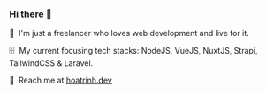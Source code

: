 ### Hi there 👋

<!--
**mrth2/mrth2** is a ✨ _special_ ✨ repository because its `README.md` (this file) appears on your GitHub profile.

Here are some ideas to get you started:

- 🔭 I’m currently working on ...
- 🌱 I’m currently learning ...
- 👯 I’m looking to collaborate on ...
- 🤔 I’m looking for help with ...
- 💬 Ask me about ...
- 📫 How to reach me: ...
- 😄 Pronouns: ...
- ⚡ Fun fact: ...
-->

🌱&nbsp;&nbsp;I'm just a freelancer who loves web development and live for it.

🗄️&nbsp;&nbsp;My current focusing tech stacks: NodeJS, VueJS, NuxtJS, Strapi, TailwindCSS & Laravel.

💬&nbsp;&nbsp;Reach me at [hoatrinh.dev](https://hoatrinh.dev)
